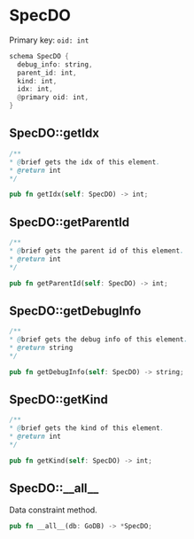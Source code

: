 # SpecDO

Primary key: `oid: int`

```rust
schema SpecDO {
  debug_info: string,
  parent_id: int,
  kind: int,
  idx: int,
  @primary oid: int,
}
```
## SpecDO::getIdx

```java
/**
* @brief gets the idx of this element.
* @return int
*/
```
```rust
pub fn getIdx(self: SpecDO) -> int;
```
## SpecDO::getParentId

```java
/**
* @brief gets the parent id of this element.
* @return int
*/
```
```rust
pub fn getParentId(self: SpecDO) -> int;
```
## SpecDO::getDebugInfo

```java
/**
* @brief gets the debug info of this element.
* @return string
*/
```
```rust
pub fn getDebugInfo(self: SpecDO) -> string;
```
## SpecDO::getKind

```java
/**
* @brief gets the kind of this element.
* @return int
*/
```
```rust
pub fn getKind(self: SpecDO) -> int;
```
## SpecDO::\_\_all\_\_

Data constraint method.

```rust
pub fn __all__(db: GoDB) -> *SpecDO;
```

